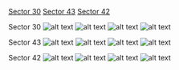 [Sector 30](#sector30)
[Sector 43](#sector43)
[Sector 42](#sector42)

<a name = "sector30"></a>
Sector 30
![alt text](/images/WASP-076_Sector_30/WASP-076_Sector_30_a_TimeSeries.png)
![alt text](/images/WASP-076_Sector_30/WASP-076_Sector_30_b_FoldedLightCurve.png)
![alt text](/images/WASP-076_Sector_30/WASP-076_Sector_30_b_IndividualTransitsWithFit.png)
![alt text](/images/WASP-076_Sector_30/WASP-076_Sector_30_c_TimingResiduals.png)

<a name = "sector43"></a>
Sector 43
![alt text](/images/WASP-076_Sector_43/WASP-076_Sector_43_a_TimeSeries.png)
![alt text](/images/WASP-076_Sector_43/WASP-076_Sector_43_b_FoldedLightCurve.png)
![alt text](/images/WASP-076_Sector_43/WASP-076_Sector_43_b_IndividualTransitsWithFit.png)
![alt text](/images/WASP-076_Sector_43/WASP-076_Sector_43_c_TimingResiduals.png)

<a name = "sector42"></a>
Sector 42
![alt text](/images/WASP-076_Sector_42/WASP-076_Sector_42_a_TimeSeries.png)
![alt text](/images/WASP-076_Sector_42/WASP-076_Sector_42_b_FoldedLightCurve.png)
![alt text](/images/WASP-076_Sector_42/WASP-076_Sector_42_b_IndividualTransitsWithFit.png)
![alt text](/images/WASP-076_Sector_42/WASP-076_Sector_42_c_TimingResiduals.png)

